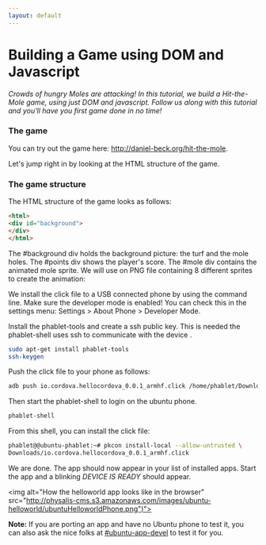 ```yaml
---
layout: default
---
```

<h1>Building a Game using DOM and Javascript</h1>

_Crowds of hungry Moles are attacking! In this tutorial, we build a Hit-the-Mole game, using just DOM 
and javascript. Follow us along with this tutorial and you'll have you first game done in no time!_ 


<h3>The game</h3>
You can try out the game here: <a href="Link to Amazon s3">http://daniel-beck.org/hit-the-mole</a>.

Let's jump right in by looking at the HTML structure of the game.

<h3>The game structure</h3>
The HTML structure of the game looks as follows:

```html
<html>
<div id="background">
</div>
</html>
```

The #background div holds the background picture: the turf and the mole holes.
The #points div shows the player's score.
The #mole div contains the animated mole sprite. We will use on PNG file containing 8 different sprites to create the animation:



We install the click file to a USB connected phone by using the command line. Make sure the developer mode is enabled!
 You can check this in the settings menu: Settings > About Phone > Developer Mode.

Install the phablet-tools and create a ssh public key. This is needed the phablet-shell uses ssh to communicate 
with the device . 

```bash
sudo apt-get install phablet-tools
ssh-keygen
```

Push the click file to your phone as follows:

```bash
adb push io.cordova.hellocordova_0.0.1_armhf.click /home/phablet/Downloads/
```
		
Then start the phablet-shell to login on the ubuntu phone.

```bash
phablet-shell
```	

From this shell, you can install the click file:

```bash
phablet@@ubuntu-phablet:~# pkcon install-local --allow-untrusted \
Downloads/io.cordova.hellocordova_0.0.1_armhf.click 
```

We are done. The app should now appear in your list of installed apps. Start the app and a blinking _DEVICE IS READY_ should appear.

 <img alt="How the helloworld app looks like in the browser" src="http://physalis-cms.s3.amazonaws.com/images/ubuntu-helloworld/ubuntuHelloworldPhone.png")">
		
		 
<b>Note:</b> If you are porting an app and have no Ubuntu phone to test it, you can also ask the nice folks at <a href="irc://irc.freenode.net/ubuntu-app-devel">#ubuntu-app-devel</a> to test it for you.
